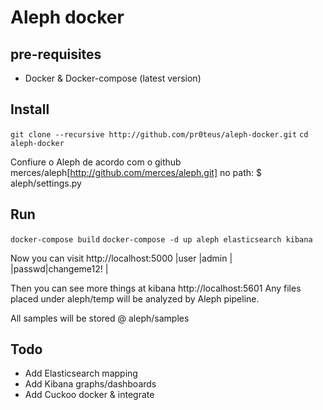 # Aleph docker

## pre-requisites
* Docker & Docker-compose (latest version)


## Install

```git clone --recursive http://github.com/pr0teus/aleph-docker.git```
```cd aleph-docker```

Confiure o Aleph de acordo com o github merces/aleph[http://github.com/merces/aleph.git] no path:
$ aleph/settings.py

## Run
```docker-compose build```
```docker-compose -d up aleph elasticsearch kibana```

Now you can visit http://localhost:5000
|user  |admin       |
|passwd|changeme12! |

Then you can see more things at kibana http://localhost:5601
Any files placed under
aleph/temp will be analyzed by Aleph pipeline.

All samples will be stored @ aleph/samples

## Todo
* Add Elasticsearch mapping
* Add Kibana graphs/dashboards
* Add Cuckoo docker & integrate
